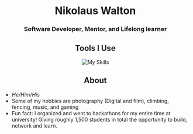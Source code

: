 <h1 align=center>Nikolaus Walton</h1>
<h3 align=center>Software Developer, Mentor, and Lifelong learner</h3>

<h2 align=center>Tools I Use</h2>

<div align=center>
  
![My Skills](https://skillicons.dev/icons?i=cpp,swift,html,css,apple,linux,git,github,figma,visualstudio,vscode&theme=light)

</div>


<h2 align=center>About </h2>

* _He/Him/His_
* Some of my hobbies are photography (Digital and film), climbing, fencing, music, and gaming
* Fun fact: I organized and went to hackathons for my entire time at university! Giving roughly 1,500 students in total the opportunity to build, network and learn.

<h1></h1>

<!--
**nikwalton/nikwalton** is a ✨ _special_ ✨ repository because its `README.md` (this file) appears on your GitHub profile.

Here are some ideas to get you started:

- 🔭 I’m currently working on ...
- 🌱 I’m currently learning ...
- 👯 I’m looking to collaborate on ...
- 🤔 I’m looking for help with ...
- 💬 Ask me about ...
- 📫 How to reach me: ...
- 😄 Pronouns: ...
- ⚡ Fun fact: ...
-->
